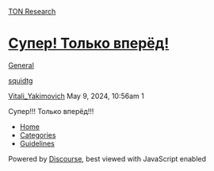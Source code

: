 [TON Research](/)

# [Супер! Только вперёд!](/t/topic/16661)

[General](/c/general/4) 

[squidtg](https://tonresear.ch/tag/squidtg)

    

[Vitali\_Yakimovich](https://tonresear.ch/u/Vitali_Yakimovich)  May 9, 2024, 10:56am  1

Супер!!! Только вперёд!!!

 

*   [Home](/)
*   [Categories](/categories)
*   [Guidelines](/guidelines)

Powered by [Discourse](https://www.discourse.org), best viewed with JavaScript enabled
